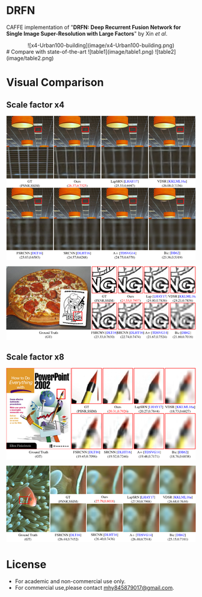 # DRFN
CAFFE implementation of "**DRFN: Deep Recurrent Fusion Network for Single Image Super-Resolution with Large Factors**" by Xin *et al*.

<div align=center>![x4-Urban100-building](image/x4-Urban100-building.png)</div>
# Compare with state-of-the-art
![table1](image/table1.png)
![table2](image/table2.png)


# Visual Comparison
## Scale factor x4
![x4-Urban100-light](image/x4-Urban100-light.png)

![x4-ImageNet400-letter](image/x4-ImageNet400-letter.png)

## Scale factor x8
![x8-Set14-ppt](image/x8-Set14-ppt.png)

![x8-BSDS100-fish](image/x8-BSDS100-fish.png)

# License
* For academic and non-commercial use only.
* For commercial use,please contact [mhy845879017@gmail.com](https://www.google.com/gmail/).
